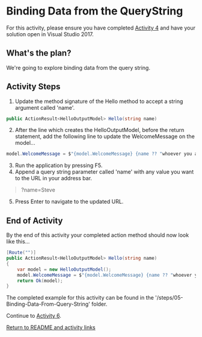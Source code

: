 # Binding Data from the QueryString

For this activity, please ensure you have completed [Activity 4](04-ReturningJsonData.md) and have your solution open in Visual Studio 2017.

## What's the plan?

We're going to explore binding data from the query string.

## Activity Steps

1. Update the method signature of the Hello method to accept a string argument called 'name'.

``` csharp
public ActionResult<HelloOutputModel> Hello(string name)
```

2. After the line which creates the HelloOutputModel, before the return statement, add the following line to update the WelcomeMessage on the model...

``` csharp
model.WelcomeMessage = $"{model.WelcomeMessage} {name ?? "whoever you are!"}";
```

3. Run the application by pressing F5.
4. Append a query string parameter called 'name' with any value you want to the URL in your address bar.

> ?name=Steve

5. Press Enter to navigate to the updated URL.

## End of Activity

By the end of this activity your completed action method should now look like this...
``` csharp
[Route("")]
public ActionResult<HelloOutputModel> Hello(string name)
{
    var model = new HelloOutputModel();
    model.WelcomeMessage = $"{model.WelcomeMessage} {name ?? "whoever you are!"}";
    return Ok(model);
}
```

The completed example for this activity can be found in the '/steps/05-Binding-Data-From-Query-String' folder.

Continue to [Activity 6](06-BindingFromRouteParameters.md).

[Return to README and activity links](../README.md)